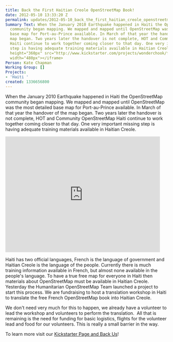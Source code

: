 ```yaml
---
title: Back the First Haitian Creole OpenStreetMap Book!
date: 2012-05-10 13:33:20 Z
permalink: updates/2012-05-10_back_the_first_haitian_creole_openstreetmap_book!
Summary Text: When the January 2010 Earthquake happened in Haiti the OpenStreetMap
  community began mapping. We mapped and mapped until OpenStreetMap was the most detailed
  base map for Port-au-Prince available. In March of that year the handover of the
  map began. Two years later the handover is not complete, HOT and Community OpenStreetMap
  Haiti continue to work together coming closer to that day. One very important missing
  step is having adequate training materials available in Haitian Creole.<iframe frameborder="0"
  height="360px" src="http://www.kickstarter.com/projects/wonderchook/first-free-haiti-creole-openstreetmap-book/widget/video.html"
  width="480px"></iframe>
Person: Kate Chapman
Working Group: []
Projects:
- 'Haiti '
created: 1336656800
---
```


<p>When the January 2010 Earthquake happened in Haiti the OpenStreetMap community began mapping. We mapped and mapped until OpenStreetMap was the most detailed base map for Port-au-Prince available. In March of that year the handover of the map began. Two years later the handover is not complete, HOT and Community OpenStreetMap Haiti continue to work together coming closer to that day. One very important missing step is having adequate training materials available in Haitian Creole.</p><p><!--break--><iframe src="http://www.kickstarter.com/projects/wonderchook/first-free-haiti-creole-openstreetmap-book/widget/video.html" width="480px" frameborder="0" height="360px"></iframe></p><p>Haiti has two official languages, French is the language of government and Haitian Creole is the language of the people. Currently there is much training information available in French, but almost none available in the people's language. To have a true free map for everyone in Haiti then materials about OpenStreetMap must be available in Haitian Creole. Yesterday the Humanitarian OpenStreetMap Team launched a project to start this process. We are fundraising to host a translation workshop in Haiti to translate the free French OpenStreetMap book into Haitian Creole.</p><p>We don't need very much for this to happen, we already have a volunteer to lead the workshop and volunteers to perform the translation. &nbsp;All that is remaining is the need for funding for basic logistics, flights for the volunteer lead and food for our volunteers. This is really a small barrier in the way.</p><p>To learn more visit our <a href="http://www.kickstarter.com/projects/wonderchook/first-free-haiti-creole-openstreetmap-book">Kickstarter Page and Back Us</a>!</p>
